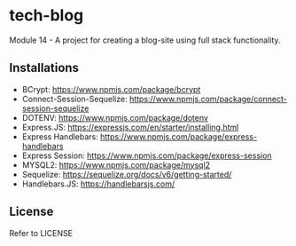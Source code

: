 # tech-blog

Module 14 - A project for creating a blog-site using full stack functionality.

## Installations

- BCrypt: https://www.npmjs.com/package/bcrypt
- Connect-Session-Sequelize: https://www.npmjs.com/package/connect-session-sequelize
- DOTENV: https://www.npmjs.com/package/dotenv
- Express.JS: https://expressjs.com/en/starter/installing.html
- Express Handlebars: https://www.npmjs.com/package/express-handlebars
- Express Session: https://www.npmjs.com/package/express-session
- MYSQL2: https://www.npmjs.com/package/mysql2
- Sequelize: https://sequelize.org/docs/v6/getting-started/
- Handlebars.JS: https://handlebarsjs.com/

## License

Refer to LICENSE
